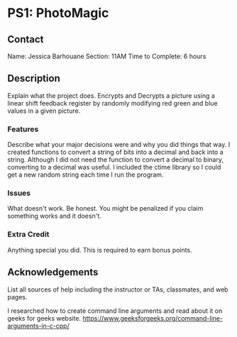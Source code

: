 # PS1: PhotoMagic

## Contact
Name: Jessica Barhouane
Section: 11AM
Time to Complete: 6 hours


## Description
Explain what the project does.
Encrypts and Decrypts a picture using a linear shift feedback register by randomly modifying red green and blue values in a given picture.

### Features
Describe what your major decisions were and why you did things that way.
I created functions to convert a string of bits into a decimal and back into a string. Although I did not need the function to convert a decimal to binary, converting to a decimal was useful. I included the ctime library so I could get a new random string each time I run the program.

### Issues
What doesn't work.  Be honest.  You might be penalized if you claim something works and it doesn't.

### Extra Credit
Anything special you did.  This is required to earn bonus points.


## Acknowledgements
List all sources of help including the instructor or TAs, classmates, and web pages.

I researched how to create command line arguments and read about it on geeks for geeks website. https://www.geeksforgeeks.org/command-line-arguments-in-c-cpp/